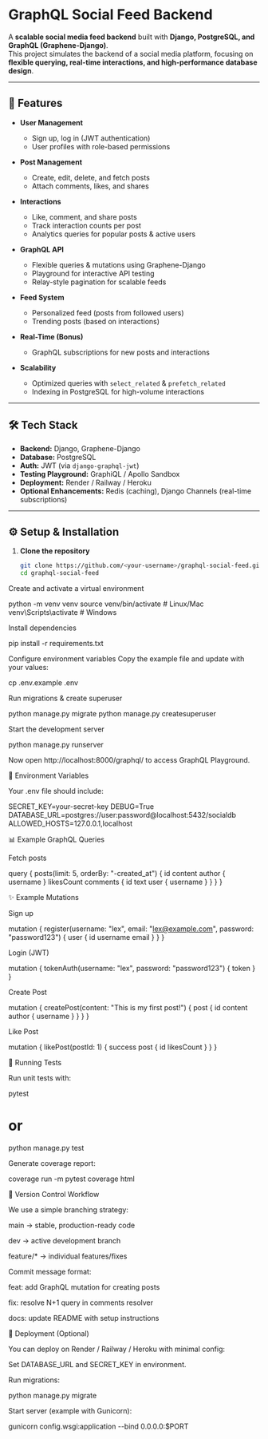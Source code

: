 # GraphQL Social Feed Backend

A **scalable social media feed backend** built with **Django, PostgreSQL, and GraphQL (Graphene-Django)**.  
This project simulates the backend of a social media platform, focusing on **flexible querying, real-time interactions, and high-performance database design**.

---

## 🚀 Features

- **User Management**
  - Sign up, log in (JWT authentication)
  - User profiles with role-based permissions

- **Post Management**
  - Create, edit, delete, and fetch posts
  - Attach comments, likes, and shares

- **Interactions**
  - Like, comment, and share posts
  - Track interaction counts per post
  - Analytics queries for popular posts & active users

- **GraphQL API**
  - Flexible queries & mutations using Graphene-Django
  - Playground for interactive API testing
  - Relay-style pagination for scalable feeds

- **Feed System**
  - Personalized feed (posts from followed users)
  - Trending posts (based on interactions)

- **Real-Time (Bonus)**
  - GraphQL subscriptions for new posts and interactions

- **Scalability**
  - Optimized queries with `select_related` & `prefetch_related`
  - Indexing in PostgreSQL for high-volume interactions

---

## 🛠️ Tech Stack

- **Backend:** Django, Graphene-Django  
- **Database:** PostgreSQL  
- **Auth:** JWT (via `django-graphql-jwt`)  
- **Testing Playground:** GraphiQL / Apollo Sandbox  
- **Deployment:** Render / Railway / Heroku  
- **Optional Enhancements:** Redis (caching), Django Channels (real-time subscriptions)  

---

## ⚙️ Setup & Installation

1. **Clone the repository**
   ```bash
   git clone https://github.com/<your-username>/graphql-social-feed.git
   cd graphql-social-feed

Create and activate a virtual environment

python -m venv venv
source venv/bin/activate  # Linux/Mac
venv\Scripts\activate     # Windows


Install dependencies

pip install -r requirements.txt


Configure environment variables
Copy the example file and update with your values:

cp .env.example .env


Run migrations & create superuser

python manage.py migrate
python manage.py createsuperuser


Start the development server

python manage.py runserver


Now open http://localhost:8000/graphql/
 to access GraphQL Playground.

🔑 Environment Variables

Your .env file should include:

SECRET_KEY=your-secret-key
DEBUG=True
DATABASE_URL=postgres://user:password@localhost:5432/socialdb
ALLOWED_HOSTS=127.0.0.1,localhost

📊 Example GraphQL Queries

Fetch posts

query {
  posts(limit: 5, orderBy: "-created_at") {
    id
    content
    author {
      username
    }
    likesCount
    comments {
      id
      text
      user {
        username
      }
    }
  }
}

✨ Example Mutations

Sign up

mutation {
  register(username: "lex", email: "lex@example.com", password: "password123") {
    user {
      id
      username
      email
    }
  }
}


Login (JWT)

mutation {
  tokenAuth(username: "lex", password: "password123") {
    token
  }
}


Create Post

mutation {
  createPost(content: "This is my first post!") {
    post {
      id
      content
      author {
        username
      }
    }
  }
}


Like Post

mutation {
  likePost(postId: 1) {
    success
    post {
      id
      likesCount
    }
  }
}

🧪 Running Tests

Run unit tests with:

pytest
# or
python manage.py test


Generate coverage report:

coverage run -m pytest
coverage html

📂 Version Control Workflow

We use a simple branching strategy:

main → stable, production-ready code

dev → active development branch

feature/* → individual features/fixes

Commit message format:

feat: add GraphQL mutation for creating posts

fix: resolve N+1 query in comments resolver

docs: update README with setup instructions

🚀 Deployment (Optional)

You can deploy on Render / Railway / Heroku with minimal config:

Set DATABASE_URL and SECRET_KEY in environment.

Run migrations:

python manage.py migrate


Start server (example with Gunicorn):

gunicorn config.wsgi:application --bind 0.0.0.0:$PORT